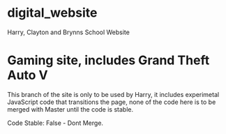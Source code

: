 # digital_website
Harry, Clayton and Brynns School Website

Gaming site, includes Grand Theft Auto V
=======
This branch of the site is only to be used by Harry, it includes experimetal JavaScript code that transitions the page, none of the code here is to be merged with Master until the code is stable.

Code Stable: False - Dont Merge.
